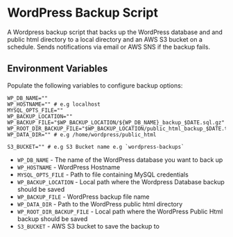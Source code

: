 # WordPress Backup Script

A Wordpress backup script that backs up the WordPress database and and public html directory to a local directory and an AWS S3 bucket on a schedule. Sends notifications via email or AWS SNS if the backup fails.

## Environment Variables

Populate the following variables to configure backup options:

```shell
WP_DB_NAME=""
WP_HOSTNAME="" # e.g localhost
MYSQL_OPTS_FILE=""
WP_BACKUP_LOCATION=""
WP_BACKUP_FILE="$WP_BACKUP_LOCATION/${WP_DB_NAME}_backup_$DATE.sql.gz"
WP_ROOT_DIR_BACKUP_FILE="$WP_BACKUP_LOCATION/public_html_backup_$DATE.tar.gz"
WP_DATA_DIR="" # e.g /home/wordpress/public_html

S3_BUCKET="" # e.g S3 Bucket name e.g `wordpress-backups`
```

- `WP_DB_NAME` - The name of the WordPress database you want to back up
- `WP_HOSTNAME` - WordPress Hostname
- `MYSQL_OPTS_FILE` - Path to file containing MySQL credentials
- `WP_BACKUP_LOCATION` - Local path where the Wordpress Database backup should be saved
- `WP_BACKUP_FILE` - WordPress backup file name
- `WP_DATA_DIR` - Path to the WordPress public html directory
- `WP_ROOT_DIR_BACKUP_FILE` - Local path where the WordPress Public Html backup should be saved
- `S3_BUCKET` - AWS S3 bucket to save the backup to
